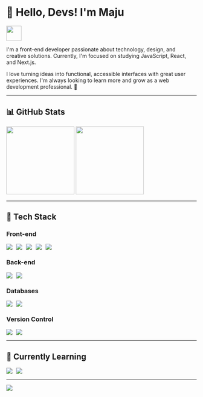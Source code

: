 # 👋 Hello, Devs! I'm Maju  
<img height="40" src="https://private-user-images.githubusercontent.com/74038190/243199547-42077049-1939-493e-9a19-47ca5db36643.gif" />

I'm a front-end developer passionate about technology, design, and creative solutions. Currently, I'm focused on studying JavaScript, React, and Next.js.

I love turning ideas into functional, accessible interfaces with great user experiences. I'm always looking to learn more and grow as a web development professional. 🚀

---

## 📊 GitHub Stats  
<div>
  <img height="180em" src="https://github-readme-stats.vercel.app/api?username=juliaamarall&show_icons=true&theme=radical" />
  <img height="180em" src="https://github-readme-stats.vercel.app/api/top-langs/?username=juliaamarall&layout=compact&theme=radical" />
</div>

---

## 🚀 Tech Stack

### Front-end  
<div style="display: flex; flex-wrap: wrap; gap: 10px;">
  <img src="https://img.shields.io/badge/HTML-239120?style=for-the-badge&logo=html5&logoColor=white" />
  <img src="https://img.shields.io/badge/CSS-239120?style=for-the-badge&logo=css3&logoColor=white" />
  <img src="https://img.shields.io/badge/JavaScript-F7DF1E?style=for-the-badge&logo=javascript&logoColor=black" />
  <img src="https://img.shields.io/badge/Bootstrap-563D7C?style=for-the-badge&logo=bootstrap&logoColor=white" />
  <img src="https://img.shields.io/badge/React-20232A?style=for-the-badge&logo=react&logoColor=61DAFB" />
</div>

### Back-end  
<div style="display: flex; flex-wrap: wrap; gap: 10px;">
  <img src="https://img.shields.io/badge/Node.js-339933?style=for-the-badge&logo=node.js&logoColor=white" />
  <img src="https://img.shields.io/badge/Express.js-000000?style=for-the-badge&logo=express&logoColor=white" />
</div>

### Databases  
<div style="display: flex; flex-wrap: wrap; gap: 10px;">
  <img src="https://img.shields.io/badge/PostgreSQL-316192?style=for-the-badge&logo=postgresql&logoColor=white" />
  <img src="https://img.shields.io/badge/Insomnia-4000BF?style=for-the-badge&logo=insomnia&logoColor=white" />
</div>

### Version Control  
<div style="display: flex; flex-wrap: wrap; gap: 10px;">
  <img src="https://img.shields.io/badge/Git-F05032?style=for-the-badge&logo=git&logoColor=white" />
  <img src="https://img.shields.io/badge/GitHub-181717?style=for-the-badge&logo=github&logoColor=white" />
</div>

---

## 🌱 Currently Learning  
<div style="display: flex; flex-wrap: wrap; gap: 10px;">
  <img src="https://img.shields.io/badge/React-20232A?style=for-the-badge&logo=react&logoColor=61DAFB" />
  <img src="https://img.shields.io/badge/Cypress-17202C?style=for-the-badge&logo=cypress&logoColor=white" />
</div>

---

<div>
  <img src="https://user-images.githubusercontent.com/74038190/212750155-3ceddfbd-19d3-40a3-87af-8d329c8323c4.gif" />
</div>
